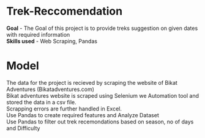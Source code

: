 # Trek-Reccomendation
**Goal** - The Goal of this project is to provide treks suggestion on given dates with required information <br />
**Skills used** - Web Scraping, Pandas
# Model
The data for the project is recieved by scraping the website of Bikat Adventures (Bikatadventures.com) <br />
Bikat adventures website is scraped using Selenium we Automation tool and stored the data in a csv file. <br />
Scrapping errors are further handled in Excel. <br />
Use Pandas to create required features and Analyze Dataset <br />
Use Pandas to filter out trek recemondations based on season, no of days and Difficulty <br />

